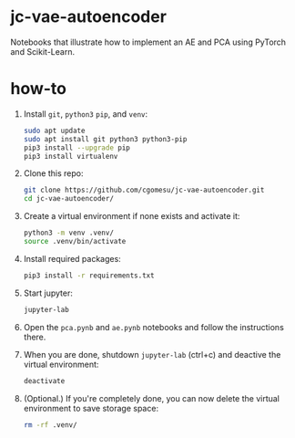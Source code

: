 # jc-vae-autoencoder

Notebooks that illustrate how to implement an AE and PCA using PyTorch and Scikit-Learn.

# how-to

1. Install `git`, `python3` `pip`, and `venv`:

    ```sh
    sudo apt update
    sudo apt install git python3 python3-pip
    pip3 install --upgrade pip
    pip3 install virtualenv
    ```

1. Clone this repo:

    ```sh
    git clone https://github.com/cgomesu/jc-vae-autoencoder.git
    cd jc-vae-autoencoder/
    ```

1. Create a virtual environment if none exists and activate it:

    ```sh
    python3 -m venv .venv/
    source .venv/bin/activate
    ```

1. Install required packages:

    ```sh
    pip3 install -r requirements.txt
    ```

1. Start jupyter:

    ```sh
    jupyter-lab
    ```

1. Open the `pca.pynb` and `ae.pynb` notebooks and follow the instructions there.

1. When you are done, shutdown `jupyter-lab` (ctrl+c) and deactive the virtual environment:

    ```sh
    deactivate
    ```

1. (Optional.) If you're completely done, you can now delete the virtual environment to save storage space:

    ```sh
    rm -rf .venv/
    ```
